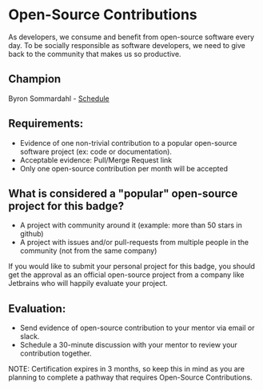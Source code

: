 # Open-Source Contributions 

As developers, we consume and benefit from open-source software every day. To be socially responsible as software developers, we need to give back to the community that makes us so productive. 

## Champion

Byron Sommardahl - [Schedule](https://calendly.com/sommardahl/30min)

## Requirements:
- Evidence of one non-trivial contribution to a popular open-source software project (ex: code or documentation). 
- Acceptable evidence: Pull/Merge Request link
- Only one open-source contribution per month will be accepted

## What is considered a "popular" open-source project for this badge?
- A project with community around it (example: more than 50 stars in github)
- A project with issues and/or pull-requests from multiple people in the community (not from the same company)

If you would like to submit your personal project for this badge, you should get the approval as an official open-source project from a company like Jetbrains who will happily evaluate your project.

## Evaluation:
- Send evidence of open-source contribution to your mentor via email or slack. 
- Schedule a 30-minute discussion with your mentor to review your contribution together.

NOTE: Certification expires in 3 months, so keep this in mind as you are planning to complete a pathway that requires Open-Source Contributions.
